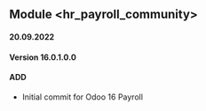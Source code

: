 ## Module <hr_payroll_community>

#### 20.09.2022
#### Version 16.0.1.0.0
#### ADD
- Initial commit for Odoo 16 Payroll


